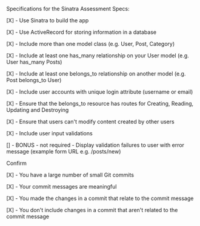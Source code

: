 Specifications for the Sinatra Assessment Specs:

[X] - Use Sinatra to build the app 

[X] - Use ActiveRecord for storing information in a database 

[X] - Include more than one model class (e.g. User, Post, Category) 

[X] - Include at least one has_many relationship on your User model (e.g. User has_many Posts) 

[X] - Include at least one belongs_to relationship on another model (e.g. Post belongs_to User) 

[X] - Include user accounts with unique login attribute (username or email) 

[X] - Ensure that the belongs_to resource has routes for Creating, Reading, Updating and Destroying 
    
[X] - Ensure that users can't modify content created by other users

[X] - Include user input validations 

[] - BONUS - not required - Display validation failures to user with error message (example form URL e.g. /posts/new)

Confirm

[X] - You have a large number of small Git commits

[X] -  Your commit messages are meaningful

[X] - You made the changes in a commit that relate to the commit message

[X] -  You don't include changes in a commit that aren't related to the commit message
